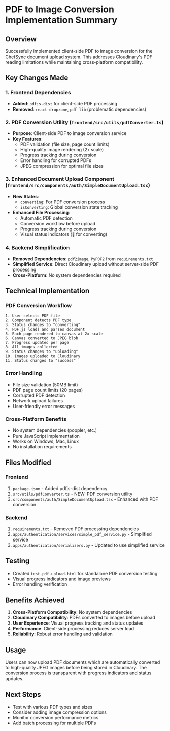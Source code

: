 # PDF to Image Conversion Implementation Summary

## Overview
Successfully implemented client-side PDF to image conversion for the ChefSync document upload system. This addresses Cloudinary's PDF reading limitations while maintaining cross-platform compatibility.

## Key Changes Made

### 1. Frontend Dependencies
- **Added**: `pdfjs-dist` for client-side PDF processing
- **Removed**: `react-dropzone`, `pdf-lib` (problematic dependencies)

### 2. PDF Conversion Utility (`frontend/src/utils/pdfConverter.ts`)
- **Purpose**: Client-side PDF to image conversion service
- **Key Features**:
  - PDF validation (file size, page count limits)
  - High-quality image rendering (2x scale)
  - Progress tracking during conversion
  - Error handling for corrupted PDFs
  - JPEG compression for optimal file sizes

### 3. Enhanced Document Upload Component (`frontend/src/components/auth/SimpleDocumentUpload.tsx`)
- **New States**:
  - `converting`: For PDF conversion process
  - `isConverting`: Global conversion state tracking
- **Enhanced File Processing**:
  - Automatic PDF detection
  - Conversion workflow before upload
  - Progress tracking during conversion
  - Visual status indicators (🔄 for converting)

### 4. Backend Simplification
- **Removed Dependencies**: `pdf2image`, `PyPDF2` from `requirements.txt`
- **Simplified Service**: Direct Cloudinary upload without server-side PDF processing
- **Cross-Platform**: No system dependencies required

## Technical Implementation

### PDF Conversion Workflow
```
1. User selects PDF file
2. Component detects PDF type
3. Status changes to "converting"
4. PDF.js loads and parses document
5. Each page rendered to canvas at 2x scale
6. Canvas converted to JPEG blob
7. Progress updated per page
8. All images collected
9. Status changes to "uploading" 
10. Images uploaded to Cloudinary
11. Status changes to "success"
```

### Error Handling
- File size validation (50MB limit)
- PDF page count limits (20 pages)
- Corrupted PDF detection
- Network upload failures
- User-friendly error messages

### Cross-Platform Benefits
- No system dependencies (poppler, etc.)
- Pure JavaScript implementation
- Works on Windows, Mac, Linux
- No installation requirements

## Files Modified

### Frontend
1. `package.json` - Added pdfjs-dist dependency
2. `src/utils/pdfConverter.ts` - NEW: PDF conversion utility
3. `src/components/auth/SimpleDocumentUpload.tsx` - Enhanced with PDF conversion

### Backend
1. `requirements.txt` - Removed PDF processing dependencies
2. `apps/authentication/services/simple_pdf_service.py` - Simplified service
3. `apps/authentication/serializers.py` - Updated to use simplified service

## Testing
- Created `test-pdf-upload.html` for standalone PDF conversion testing
- Visual progress indicators and image previews
- Error handling verification

## Benefits Achieved

1. **Cross-Platform Compatibility**: No system dependencies
2. **Cloudinary Compatibility**: PDFs converted to images before upload
3. **User Experience**: Visual progress tracking and status updates
4. **Performance**: Client-side processing reduces server load
5. **Reliability**: Robust error handling and validation

## Usage
Users can now upload PDF documents which are automatically converted to high-quality JPEG images before being stored in Cloudinary. The conversion process is transparent with progress indicators and status updates.

## Next Steps
- Test with various PDF types and sizes
- Consider adding image compression options
- Monitor conversion performance metrics
- Add batch processing for multiple PDFs